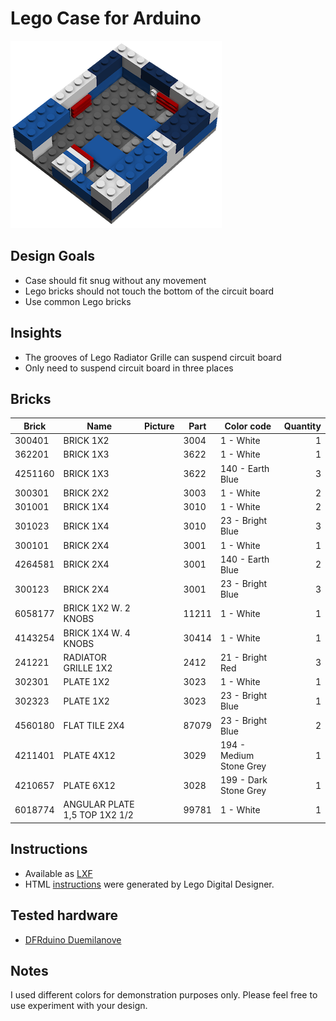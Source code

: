 # Lego Case for Arduino

![Lego Arduino Case](images/arduino_case.png "Lego Arduino Case")

## Design Goals

* Case should fit snug without any movement
* Lego bricks should not touch the bottom of the circuit board
* Use common Lego bricks

## Insights

* The grooves of Lego Radiator Grille can suspend circuit board
* Only need to suspend circuit board in three places


## Bricks

| Brick   | Name                          | Picture | Part  | Color code              | Quantity |
|---------|-------------------------------|---------|-------|-------------------------|---------:|
| 300401  | BRICK 1X2                     |         | 3004  | 1 - White               | 1        |
| 362201  | BRICK 1X3                     |         | 3622  | 1 - White               | 1        |
| 4251160 | BRICK 1X3                     |         | 3622  | 140 - Earth Blue        | 3        |
| 300301  | BRICK 2X2                     |         | 3003  | 1 - White               | 2        |
| 301001  | BRICK 1X4                     |         | 3010  | 1 - White               | 2        |
| 301023  | BRICK 1X4                     |         | 3010  | 23 - Bright Blue        | 3        |
| 300101  | BRICK 2X4                     |         | 3001  | 1 - White               | 1        |
| 4264581 | BRICK 2X4                     |         | 3001  | 140 - Earth Blue        | 2        |
| 300123  | BRICK 2X4                     |         | 3001  | 23 - Bright Blue        | 3        |
| 6058177 | BRICK 1X2 W. 2 KNOBS          |         | 11211 | 1 - White               | 1        |
| 4143254 | BRICK 1X4 W. 4 KNOBS          |         | 30414 | 1 - White               | 1        |
| 241221  | RADIATOR GRILLE 1X2           |         | 2412  | 21 - Bright Red         | 3        |
| 302301  | PLATE 1X2                     |         | 3023  | 1 - White               | 1        |
| 302323  | PLATE 1X2                     |         | 3023  | 23 - Bright Blue        | 1        |
| 4560180 | FLAT TILE 2X4                 |         | 87079 | 23 - Bright Blue        | 2        |
| 4211401 | PLATE 4X12                    |         | 3029  | 194 - Medium Stone Grey | 1        |
| 4210657 | PLATE 6X12                    |         | 3028  | 199 - Dark Stone Grey   | 1        |
| 6018774 | ANGULAR PLATE 1,5 TOP 1X2 1/2 |         | 99781 | 1 - White               | 1        |

## Instructions

* Available as [LXF](arduino_case.lxf)
* HTML [instructions](instructions/index.html) were generated by Lego Digital Designer.

## Tested hardware

* [DFRduino Duemilanove](images/dfrduino_duemilanove.png)

## Notes

I used different colors for demonstration purposes only.  Please feel free to use experiment with your design.
